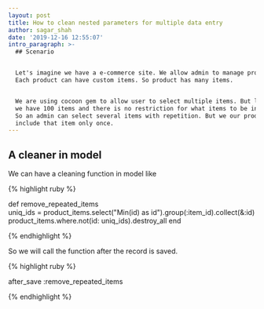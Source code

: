 ```yaml
---
layout: post
title: How to clean nested parameters for multiple data entry
author: sagar_shah
date: '2019-12-16 12:55:07'
intro_paragraph: >-
  ## Scenario


  Let's imagine we have a e-commerce site. We allow admin to manage products.
  Each product can have custom items. So product has many items.


  We are using cocoon gem to allow user to select multiple items. But lets say
  we have 100 items and there is no restriction for what items to be included.
  So an admin can select several items with repetition. But we our product to
  include that item only once.
---
```

## A cleaner in model

We can have a cleaning function in model like

{% highlight ruby %}

def remove_repeated_items 		\
    uniq_ids = product_items.select("Min(id) as id").group(:item_id).collect(&:id)
    product_items.where.not(id: uniq_ids).destroy_all
end

{% endhighlight %}



So we will call the function after the record is saved. 

{% highlight ruby %}

after_save :remove_repeated_items

{% endhighlight %}

